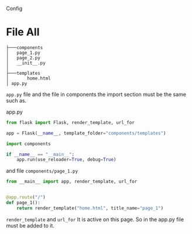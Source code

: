 Config

# File All

```
├───components
│   page_1.py
│   page_2.py
│   __init__.py
│
├───templates
│       home.html
│ app.py
```

`app.py` file and the file in components the import section must be the same such as.

app.py

```py
from flask import Flask, render_template, url_for

app = Flask(__name__, template_folder="components/templates")

import components

if __name__ == "__main__":
    app.run(use_reloader=True, debug=True)
```

and file `components/page_1.py`

```py
from __main__ import app, render_template, url_for


@app.route("/")
def page_1():
    return render_template("home.html", title_name="page_1")

```

`render_template` and `url_for` It is active on this page. So in the app.py file must be added to it.
